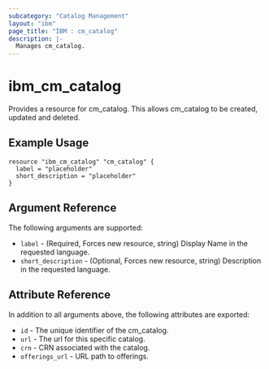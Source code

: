 ```yaml
---
subcategory: "Catalog Management"
layout: "ibm"
page_title: "IBM : cm_catalog"
description: |-
  Manages cm_catalog.
---
```


# ibm\_cm_catalog

Provides a resource for cm_catalog. This allows cm_catalog to be created, updated and deleted.

## Example Usage

```hcl
resource "ibm_cm_catalog" "cm_catalog" {
  label = "placeholder"
  short_description = "placeholder"
}
```

## Argument Reference

The following arguments are supported:

* `label` - (Required, Forces new resource, string) Display Name in the requested language.
* `short_description` - (Optional, Forces new resource, string) Description in the requested language.

## Attribute Reference

In addition to all arguments above, the following attributes are exported:

* `id` - The unique identifier of the cm_catalog.
* `url` - The url for this specific catalog.
* `crn` - CRN associated with the catalog.
* `offerings_url` - URL path to offerings.